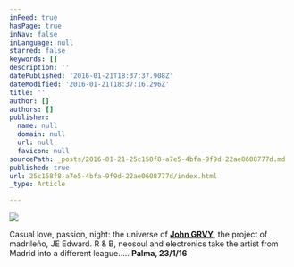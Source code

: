 ```yaml
---
inFeed: true
hasPage: true
inNav: false
inLanguage: null
starred: false
keywords: []
description: ''
datePublished: '2016-01-21T18:37:37.908Z'
dateModified: '2016-01-21T18:37:16.296Z'
title: ''
author: []
authors: []
publisher:
  name: null
  domain: null
  url: null
  favicon: null
sourcePath: _posts/2016-01-21-25c158f8-a7e5-4bfa-9f9d-22ae0608777d.md
published: true
url: 25c158f8-a7e5-4bfa-9f9d-22ae0608777d/index.html
_type: Article

---
```

![](https://the-grid-user-content.s3-us-west-2.amazonaws.com/f34af62b-f067-48e8-be54-cc77685ee50e.jpg)

Casual love, passion, night: the universe of **[John GRVY][0]**, the project of madrileño, JE Edward. R & B, neosoul and electronics take the artist from Madrid into a different league..... **Palma, 23/1/16**

[0]: http://www.keeptakinthemed.com/john-grvy.html
